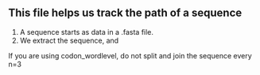 ## This file helps us track the path of a sequence

1. A sequence starts as data in a .fasta file.
2. We extract the sequence, and 

If you are using codon_wordlevel, do not split and join the sequence every n=3